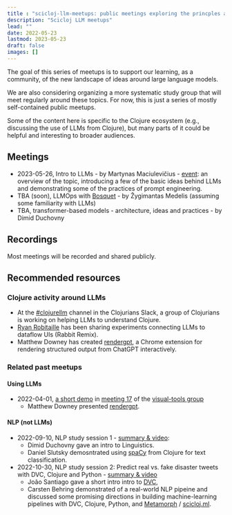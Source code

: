 ```yaml
---
title : "scicloj-llm-meetups: public meetings exploring the princples and use of large language models"
description: "Scicloj LLM meetups"
lead: ""
date: 2022-05-23
lastmod: 2023-05-23
draft: false
images: []
---
```


The goal of this series of meetups is to support our learning, as a community, of the new landscape of ideas around large language models.

We are also considering organizing a more systematic study group that will meet regularly around these topics. For now, this is just a series of mostly self-contained public meetups.
 
Some of the content here is specific to the Clojure ecosystem (e.g., discussing the use of LLMs from Clojure), but many parts of it could be helpful and interesting to broader audiences.

## Meetings
* 2023-05-26, Intro to LLMs - by Martynas Maciulevičius - [event](https://clojureverse.org/t/scicloj-llm-meetup-1-introduction-login-for-details/): an overview of the topic, introducing a few of the basic ideas behind LLMs and demonstrating some of the practices of prompt engineering.
* TBA (soon), LLMOps with [Bosquet](https://github.com/zmedelis/bosquet) - by Žygimantas Medelis (assuming some familiarity with LLMs)
* TBA, transformer-based models - architecture, ideas and practices - by Dimid Duchovny

## Recordings
Most meetings will be recorded and shared publicly. 

## Recommended resources

### Clojure activity around LLMs
* At the [#clojurellm](https://clojurians.slack.com/archives/C054XC5JVDZ) channel in the Clojurians Slack, a group of Clojurians is working on helping LLMs to understand Clojure.
* [Ryan Robitaille](https://twitter.com/ryrobes) has been sharing experiments connecting LLMs to dataflow UIs (Rabbit Remix).
* Matthew Downey has created [rendergpt](https://github.com/matthewdowney/rendergpt), a Chrome extension for rendering structured output from ChatGPT interactively.

### Related past meetups

#### Using LLMs
* 2022-04-01, [a short demo](https://www.youtube.com/watch?v=OwcoAbsJP8g&t=3095) in [meeting 17](https://clojureverse.org/t/visual-tools-meeting-17-various-updates-summary-recording/9928) of the [visual-tools group](https://scicloj.github.io/docs/community/groups/visual-tools/)
  * Matthew Downey presented [rendergpt](https://github.com/matthewdowney/rendergpt).

#### NLP (not LLMs)
* 2022-09-10, NLP study session 1 - [summary & video](https://clojureverse.org/t/nlp-in-clojure-session-1-summary-recording/): 
  * Dimid Duchovny gave an intro to Linguistics.
  * Daniel Slutsky demosntrated using [spaCy](https://spacy.io/) from Clojure for text classification.
* 2022-10-30, NLP study session 2: Predict real vs. fake disaster tweets with DVC, Clojure and Python - [summary & video](https://clojureverse.org/t/nlp-in-clojure-session-2-summary-recording-clojure-python-dvc-metamorph/)
  * João Santiago gave a short intro intro to [DVC](https://dvc.org/),
  * Carsten Behring demonstrated of a real-world NLP pipeine and discussed some promising directions in building machine-learning pipelines with DVC, Clojure, Python, and [Metamorph](https://github.com/scicloj/metamorph) / [scicloj.ml](https://github.com/scicloj/scicloj.ml).


